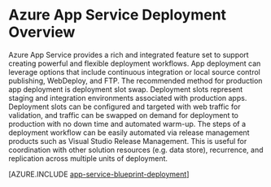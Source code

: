 <properties
    pageTitle="Deploying Applications to Azure App Service"
    description="Learn how to Deploy applications to App Service work"
    keywords="app service, azure app service, deploying, deployment"
    services="app-service"
    documentationcenter=""
    author="dariagrigoriu"
    manager="erikre"
    editor="" />
<tags
    ms.assetid="de12cd6e-e124-4e48-90bc-c3a3801305da"
    ms.service="app-service"
    ms.workload="na"
    ms.tgt_pltfrm="na"
    ms.devlang="na"
    ms.topic="article"
    ms.date="02/09/2016"
    wacn.date=""
    ms.author="dariagrigoriu" />

# Azure App Service Deployment Overview
Azure App Service provides a rich and integrated feature set to support creating powerful and flexible deployment workflows. App deployment can leverage options that include continuous integration or local source control publishing, WebDeploy, and FTP. The recommended method for production app deployment is deployment slot swap. Deployment slots represent staging and integration environments associated with production apps. Deployment slots can be configured and targeted with web traffic for validation, and traffic can be swapped on demand for deployment to production with no down time and automated warm-up. The steps of a deployment workflow can be easily automated via release management products such as Visual Studio Release Management. This is useful for coordination with other solution resources (e.g. data store), recurrence, and replication across multiple units of deployment. 

[AZURE.INCLUDE [app-service-blueprint-deployment](../../includes/app-service-blueprint-deployment.md)]
